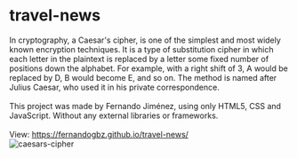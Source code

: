 # travel-news
In cryptography, a Caesar's cipher, is one of the simplest and most widely known encryption techniques. It is a type of substitution cipher in which each letter in the plaintext is replaced by a letter some fixed number of positions down the alphabet. For example, with a right shift of 3, A would be replaced by D, B would become E, and so on. The method is named after Julius Caesar, who used it in his private correspondence.
<br>
<br>
This project was made by Fernando Jiménez, using only HTML5, CSS and JavaScript. Without any external libraries or frameworks.
<br>
<br>
View: https://fernandogbz.github.io/travel-news/
<br>
![caesars-cipher](https://user-images.githubusercontent.com/112293116/216551490-5e0257b6-9954-4c3b-ac6d-4e133eb50a1f.png)
